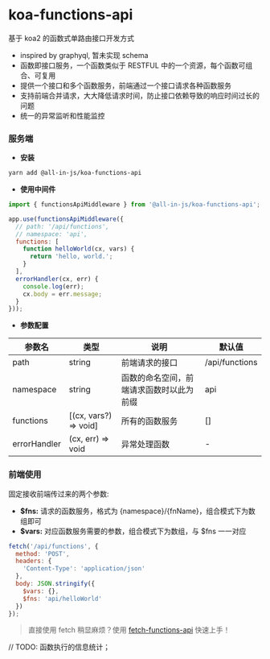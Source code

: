 
# koa-functions-api

基于 koa2 的函数式单路由接口开发方式

* inspired by graphyql, 暂未实现 schema
* 函数即接口服务，一个函数类似于 RESTFUL 中的一个资源，每个函数可组合、可复用
* 提供一个接口和多个函数服务，前端通过一个接口请求各种函数服务
* 支持前端合并请求，大大降低请求时间，防止接口依赖导致的响应时间过长的问题
* 统一的异常监听和性能监控

### 服务端

* **安装**

```bash
yarn add @all-in-js/koa-functions-api
```

* **使用中间件**

```js
import { functionsApiMiddleware } from '@all-in-js/koa-functions-api';

app.use(functionsApiMiddleware({
  // path: '/api/functions',
  // namespace: 'api',
  functions: [
    function helloWorld(cx, vars) {
      return 'hello, world.';
    }
  ],
  errorHandler(cx, err) {
    console.log(err);
    cx.body = err.message;
  }
}));
```

* **参数配置**

| 参数名 | 类型 | 说明 | 默认值 | 
| ----- | ----- | ----- | ----- |
| path | string | 前端请求的接口 | /api/functions |
| namespace | string | 函数的命名空间，前端请求函数时以此为前缀 | api |
| functions | [(cx, vars?) => void] | 所有的函数服务 | [] |
| errorHandler | (cx, err) => void | 异常处理函数 | - |

### 前端使用

固定接收前端传过来的两个参数:
* **$fns:** 请求的函数服务，格式为 {namespace}/{fnName}，组合模式下为数组即可
* **$vars:** 对应函数服务需要的参数，组合模式下为数组，与 $fns 一一对应


```js
fetch('/api/functions', {
  method: 'POST',
  headers: {
    'Content-Type': 'application/json'
  },
  body: JSON.stringify({
    $vars: {},
    $fns: 'api/helloWorld'
  })
});
```

> 直接使用 fetch 稍显麻烦？使用 [fetch-functions-api](https://github.com/all-in-js/fetch-functions-api) 快速上手！

// TODO:
函数执行的信息统计；
